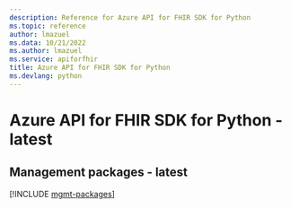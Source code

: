 ```yaml
---
description: Reference for Azure API for FHIR SDK for Python
ms.topic: reference
author: lmazuel
ms.data: 10/21/2022
ms.author: lmazuel
ms.service: apiforfhir
title: Azure API for FHIR SDK for Python
ms.devlang: python
---
```

# Azure API for FHIR SDK for Python - latest

## Management packages - latest
[!INCLUDE [mgmt-packages](api-for-fhir-mgmt-index.md)]